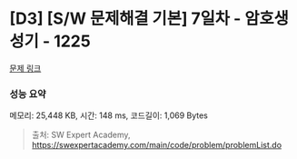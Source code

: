 # [D3] [S/W 문제해결 기본] 7일차 - 암호생성기 - 1225 

[문제 링크](https://swexpertacademy.com/main/code/problem/problemDetail.do?contestProbId=AV14uWl6AF0CFAYD) 

### 성능 요약

메모리: 25,448 KB, 시간: 148 ms, 코드길이: 1,069 Bytes



> 출처: SW Expert Academy, https://swexpertacademy.com/main/code/problem/problemList.do